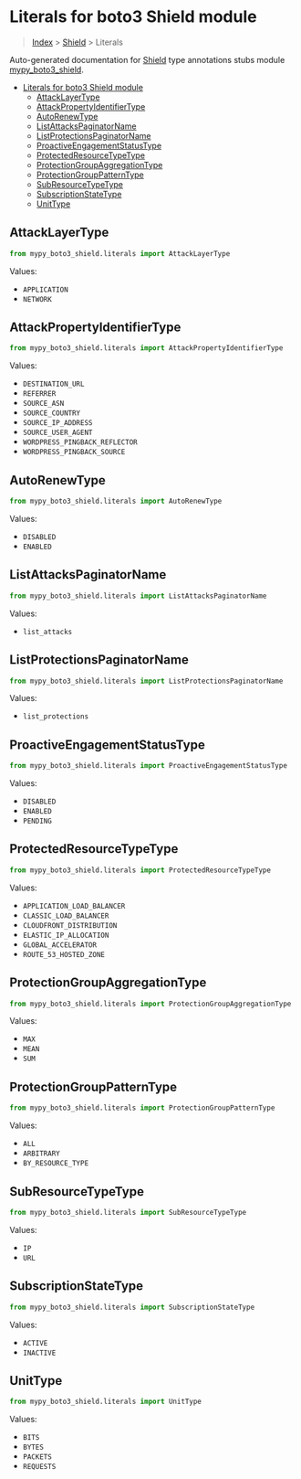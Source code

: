 # Literals for boto3 Shield module

> [Index](..) > [Shield](.) > Literals

Auto-generated documentation for
[Shield](https://boto3.amazonaws.com/v1/documentation/api/1.17.76/reference/services/shield.html#Shield)
type annotations stubs module
[mypy_boto3_shield](https://pypi.org/project/mypy-boto3-shield/).

- [Literals for boto3 Shield module](#literals-for-boto3-shield-module)
  - [AttackLayerType](#attacklayertype)
  - [AttackPropertyIdentifierType](#attackpropertyidentifiertype)
  - [AutoRenewType](#autorenewtype)
  - [ListAttacksPaginatorName](#listattackspaginatorname)
  - [ListProtectionsPaginatorName](#listprotectionspaginatorname)
  - [ProactiveEngagementStatusType](#proactiveengagementstatustype)
  - [ProtectedResourceTypeType](#protectedresourcetypetype)
  - [ProtectionGroupAggregationType](#protectiongroupaggregationtype)
  - [ProtectionGroupPatternType](#protectiongrouppatterntype)
  - [SubResourceTypeType](#subresourcetypetype)
  - [SubscriptionStateType](#subscriptionstatetype)
  - [UnitType](#unittype)

## AttackLayerType

```python
from mypy_boto3_shield.literals import AttackLayerType
```

Values:

- `APPLICATION`
- `NETWORK`

## AttackPropertyIdentifierType

```python
from mypy_boto3_shield.literals import AttackPropertyIdentifierType
```

Values:

- `DESTINATION_URL`
- `REFERRER`
- `SOURCE_ASN`
- `SOURCE_COUNTRY`
- `SOURCE_IP_ADDRESS`
- `SOURCE_USER_AGENT`
- `WORDPRESS_PINGBACK_REFLECTOR`
- `WORDPRESS_PINGBACK_SOURCE`

## AutoRenewType

```python
from mypy_boto3_shield.literals import AutoRenewType
```

Values:

- `DISABLED`
- `ENABLED`

## ListAttacksPaginatorName

```python
from mypy_boto3_shield.literals import ListAttacksPaginatorName
```

Values:

- `list_attacks`

## ListProtectionsPaginatorName

```python
from mypy_boto3_shield.literals import ListProtectionsPaginatorName
```

Values:

- `list_protections`

## ProactiveEngagementStatusType

```python
from mypy_boto3_shield.literals import ProactiveEngagementStatusType
```

Values:

- `DISABLED`
- `ENABLED`
- `PENDING`

## ProtectedResourceTypeType

```python
from mypy_boto3_shield.literals import ProtectedResourceTypeType
```

Values:

- `APPLICATION_LOAD_BALANCER`
- `CLASSIC_LOAD_BALANCER`
- `CLOUDFRONT_DISTRIBUTION`
- `ELASTIC_IP_ALLOCATION`
- `GLOBAL_ACCELERATOR`
- `ROUTE_53_HOSTED_ZONE`

## ProtectionGroupAggregationType

```python
from mypy_boto3_shield.literals import ProtectionGroupAggregationType
```

Values:

- `MAX`
- `MEAN`
- `SUM`

## ProtectionGroupPatternType

```python
from mypy_boto3_shield.literals import ProtectionGroupPatternType
```

Values:

- `ALL`
- `ARBITRARY`
- `BY_RESOURCE_TYPE`

## SubResourceTypeType

```python
from mypy_boto3_shield.literals import SubResourceTypeType
```

Values:

- `IP`
- `URL`

## SubscriptionStateType

```python
from mypy_boto3_shield.literals import SubscriptionStateType
```

Values:

- `ACTIVE`
- `INACTIVE`

## UnitType

```python
from mypy_boto3_shield.literals import UnitType
```

Values:

- `BITS`
- `BYTES`
- `PACKETS`
- `REQUESTS`
